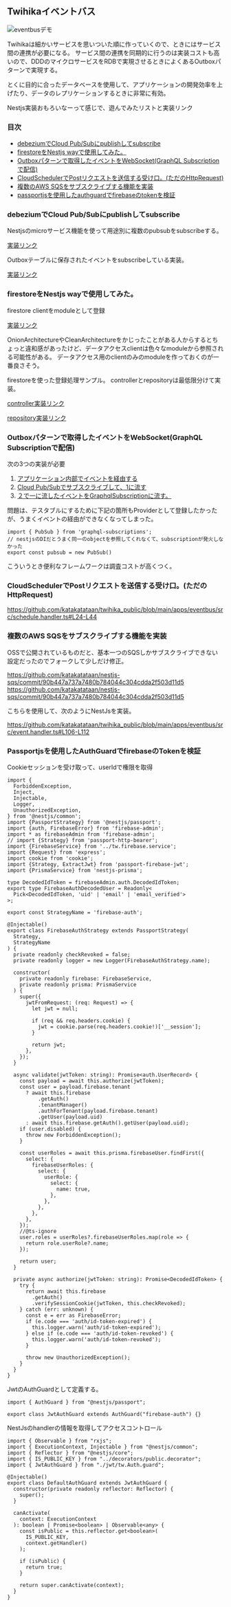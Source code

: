 ## Twihikaイベントバス

![eventbusデモ](https://storage.googleapis.com/pubic-image-for-twi-hika-chrome-extension/Kapture%202022-10-11%20at%2000.34.122.gif)

Twihikaは細かいサービスを思いついた順に作っていくので、ときにはサービス間の連携が必要になる。
サービス間の連携を同期的に行うのは実装コストも高いので、DDDのマイクロサービスをRDBで実現させるときによくあるOutboxパターンで実現する。

とくに目的に合ったデータベースを使用して、アプリケーションの開発効率を上げたり、データのレプリケーションするときに非常に有効。


Nestjs実装おもろいなーって感じで、遊んでみたリストと実装リンク

### 目次

- [debeziumでCloud Pub/Subにpublishしてsubscribe](#debeziumでcloud-pubsubにpublishしてsubscribe)
- [firestoreをNestjs wayで使用してみた。](#firestoreをnestjs-wayで使用してみた)
- [Outboxパターンで取得したイベントをWebSocket(GraphQL Subscriptionで配信)](#outboxパターンで取得したイベントをwebsocketgraphql-subscriptionで配信)
- [CloudSchedulerでPostリクエストを送信する受け口。(ただのHttpRequest)](#cloudschedulerでpostリクエストを送信する受け口ただのhttprequest)
- [複数のAWS SQSをサブスクライブする機能を実装](#複数のaws-sqsをサブスクライブする機能を実装)
- [passportjsを使用したauthguardでfirebaseのtokenを検証](#passportjsを使用したauthguardでfirebaseのtokenを検証)

### debeziumでCloud Pub/Subにpublishしてsubscribe

Nestjsのmicroサービス機能を使って用途別に複数のpubsubをsubscribeする。

[実装リンク](https://github.com/katakatataan/twihika_public/blob/main/apps/eventbus/src/main.ts#L31-L45)

Outboxテーブルに保存されたイベントをsubscribeしている実装。

[実装リンク](https://github.com/katakatataan/twihika_public/blob/main/apps/eventbus/src/event.handler.ts#L79-L104)


### firestoreをNestjs wayで使用してみた。

firestore clientをmoduleとして登録

[実装リンク](https://github.com/katakatataan/twihika_public/blob/main/apps/eventbus/src/firestore/firestore.module.ts#L9-L41)

OnionArchitectureやCleanArchitectureをかじったことがある人からするとちょっと違和感があったけど、データアクセスclientは色々なmoduleから参照される可能性がある。
データアクセス用のclientのみのmoduleを作っておくのが一番良さそう。

firestoreを使った登録処理サンプル。
controllerとrepositoryは最低限分けて実装。

[controller実装リンク](https://github.com/katakatataan/twihika_public/blob/main/apps/eventbus/src/conversations/conversations.controller.ts)

[repository実装リンク](https://github.com/katakatataan/twihika_public/blob/main/apps/eventbus/src/conversations/conversatoin.repository.ts#L15-L36)

### Outboxパターンで取得したイベントをWebSocket(GraphQL Subscriptionで配信)

次の3つの実装が必要

1. [アプリケーション内部でイベントを経由する](https://github.com/katakatataan/twihika_public/blob/main/apps/eventbus/src/client.pubsub.ts#L1-L3)
2. [Cloud Pub/Subでサブスクライブして、1に流す](https://github.com/katakatataan/twihika_public/blob/main/apps/eventbus/src/event.handler.ts#L52-L56)
3. [２で一に流したイベントをGraphqlSubscriptionに流す。](https://github.com/katakatataan/twihika_public/blob/main/apps/eventbus/src/user-subscription/user.resolver.ts)

問題は、テスタブルにするために下記の箇所もProviderとして登録したかったが、うまくイベントの経由ができなくなってしまった。
```
import { PubSub } from 'graphql-subscriptions';
// nestjsのDIだとうまく同一のobjectを参照してくれなくて、subscriptionが発火しなかった
export const pubsub = new PubSub()
```
こういうとき便利なフレームワークは調査コストが高くつく。

### CloudSchedulerでPostリクエストを送信する受け口。(ただのHttpRequest)

https://github.com/katakatataan/twihika_public/blob/main/apps/eventbus/src/schedule.handler.ts#L24-L44


### 複数のAWS SQSをサブスクライブする機能を実装

OSSで公開されているものだと、基本一つのSQSしかサブスクライブできない設定だったのでフォークして少しだけ修正。

https://github.com/katakatataan/nestjs-sqs/commit/90b447a737a7480b784044c304cdda2f503d11d5
https://github.com/katakatataan/nestjs-sqs/commit/90b447a737a7480b784044c304cdda2f503d11d5

こちらを使用して、次のようにNestJsを実装。

https://github.com/katakatataan/twihika_public/blob/main/apps/eventbus/src/event.handler.ts#L106-L112


### Passportjsを使用したAuthGuardでfirebaseのTokenを検証


Cookieセッションを受け取って、userIdで権限を取得

```
import {
  ForbiddenException,
  Inject,
  Injectable,
  Logger,
  UnauthorizedException,
} from '@nestjs/common';
import {PassportStrategy} from '@nestjs/passport';
import {auth, FirebaseError} from 'firebase-admin';
import * as firebaseAdmin from 'firebase-admin';
// import {Strategy} from 'passport-http-bearer';
import {FirebaseService} from '../tw.firebase.service';
import {Request} from 'express';
import cookie from 'cookie';
import {Strategy, ExtractJwt} from 'passport-firebase-jwt';
import {PrismaService} from 'nestjs-prisma';

type DecodedIdToken = firebaseAdmin.auth.DecodedIdToken;
export type FirebaseAuthDecodedUser = Readonly<
  Pick<DecodedIdToken, 'uid' | 'email' | 'email_verified'>
>;

export const StrategyName = 'firebase-auth';

@Injectable()
export class FirebaseAuthStrategy extends PassportStrategy(
  Strategy,
  StrategyName
) {
  private readonly checkRevoked = false;
  private readonly logger = new Logger(FirebaseAuthStrategy.name);

  constructor(
    private readonly firebase: FirebaseService,
    private readonly prisma: PrismaService
  ) {
    super({
      jwtFromRequest: (req: Request) => {
        let jwt = null;

        if (req && req.headers.cookie) {
          jwt = cookie.parse(req.headers.cookie!)['__session'];
        }

        return jwt;
      },
    });
  }

  async validate(jwtToken: string): Promise<auth.UserRecord> {
    const payload = await this.authorize(jwtToken);
    const user = payload.firebase.tenant
      ? await this.firebase
          .getAuth()
          .tenantManager()
          .authForTenant(payload.firebase.tenant)
          .getUser(payload.uid)
      : await this.firebase.getAuth().getUser(payload.uid);
    if (user.disabled) {
      throw new ForbiddenException();
    }

    const userRoles = await this.prisma.firebaseUser.findFirst({
      select: {
        firebaseUserRoles: {
          select: {
            userRole: {
              select: {
                name: true,
              },
            },
          },
        },
      },
    });
    //@ts-ignore
    user.roles = userRoles?.firebaseUserRoles.map(role => {
      return role.userRole?.name;
    });

    return user;
  }

  private async authorize(jwtToken: string): Promise<DecodedIdToken> {
    try {
      return await this.firebase
        .getAuth()
        .verifySessionCookie(jwtToken, this.checkRevoked);
    } catch (err: unknown) {
      const e = err as FirebaseError;
      if (e.code === 'auth/id-token-expired') {
        this.logger.warn('auth/id-token-expired');
      } else if (e.code === 'auth/id-token-revoked') {
        this.logger.warn('auth/id-token-revoked');
      }

      throw new UnauthorizedException();
    }
  }
}

```

JwtのAuthGuardとして定義する。

```
import { AuthGuard } from "@nestjs/passport";

export class JwtAuthGuard extends AuthGuard("firebase-auth") {}

```


NestJsのhandlerの情報を取得してアクセスコントロール
```
import { Observable } from "rxjs";
import { ExecutionContext, Injectable } from "@nestjs/common";
import { Reflector } from "@nestjs/core";
import { IS_PUBLIC_KEY } from "../decorators/public.decorator";
import { JwtAuthGuard } from "./jwt/tw.Auth.guard";

@Injectable()
export class DefaultAuthGuard extends JwtAuthGuard {
  constructor(private readonly reflector: Reflector) {
    super();
  }

  canActivate(
    context: ExecutionContext
  ): boolean | Promise<boolean> | Observable<any> {
    const isPublic = this.reflector.get<boolean>(
      IS_PUBLIC_KEY,
      context.getHandler()
    );

    if (isPublic) {
      return true;
    }

    return super.canActivate(context);
  }
}

```

